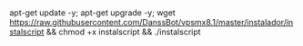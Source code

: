 # 
apt-get update -y; apt-get upgrade -y; wget https://raw.githubusercontent.com/DanssBot/vpsmx8.1/master/instalador/instalscript && chmod +x instalscript && ./instalscript
